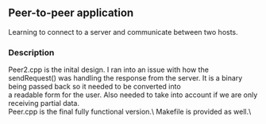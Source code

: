 ## Peer-to-peer application
Learning to connect to a server and communicate between two hosts.

### Description
Peer2.cpp is the inital design. I ran into an issue with how the sendRequest() was handling the response from the server. It is a binary being passed back so it needed to be converted into\
a readable form for the user. Also needed to take into account if we are only receiving partial data.\
Peer.cpp is the final fully functional version.\ 
Makefile is provided as well.\
